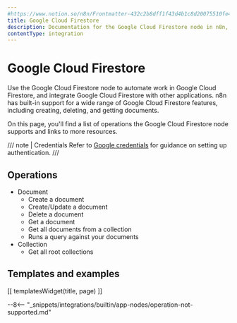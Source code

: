 ```yaml
---
#https://www.notion.so/n8n/Frontmatter-432c2b8dff1f43d4b1c8d20075510fe4
title: Google Cloud Firestore
description: Documentation for the Google Cloud Firestore node in n8n, a workflow automation platform. Includes details of operations and configuration, and links to examples and credentials information.
contentType: integration
---
```


# Google Cloud Firestore

Use the Google Cloud Firestore node to automate work in Google Cloud Firestore, and integrate Google Cloud Firestore with other applications. n8n has built-in support for a wide range of Google Cloud Firestore features, including creating, deleting, and getting documents. 

On this page, you'll find a list of operations the Google Cloud Firestore node supports and links to more resources.

/// note | Credentials
Refer to [Google credentials](/integrations/builtin/credentials/google/) for guidance on setting up authentication. 
///

## Operations

* Document
    * Create a document
    * Create/Update a document
    * Delete a document
    * Get a document
    * Get all documents from a collection
    * Runs a query against your documents
* Collection
    * Get all root collections

## Templates and examples

<!-- see https://www.notion.so/n8n/Pull-in-templates-for-the-integrations-pages-37c716837b804d30a33b47475f6e3780 -->
[[ templatesWidget(title, page) ]]

--8<-- "_snippets/integrations/builtin/app-nodes/operation-not-supported.md"
